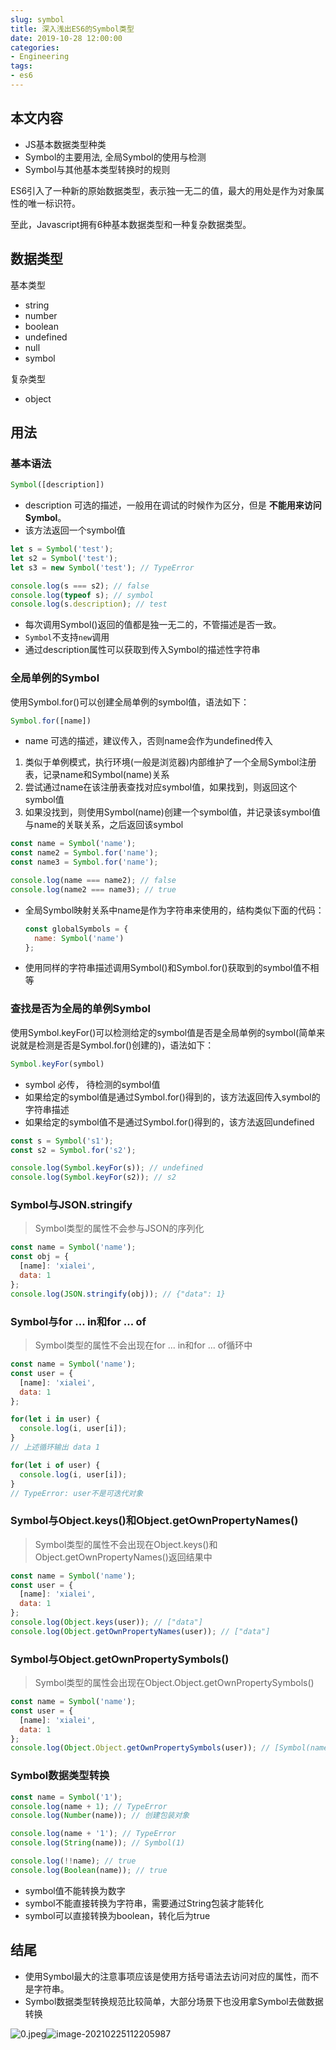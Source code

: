 ```yaml
---
slug: symbol
title: 深入浅出ES6的Symbol类型
date: 2019-10-28 12:00:00
categories:
- Engineering
tags:
- es6
---
```


## 本文内容

+ JS基本数据类型种类
+ Symbol的主要用法, 全局Symbol的使用与检测
+ Symbol与其他基本类型转换时的规则



ES6引入了一种新的原始数据类型，表示独一无二的值，最大的用处是作为对象属性的唯一标识符。

至此，Javascript拥有6种基本数据类型和一种复杂数据类型。

## 数据类型

基本类型

+ string
+ number
+ boolean
+ undefined
+ null
+ symbol

复杂类型

+ object

## 用法

### 基本语法

```js
Symbol([description])
```

+ description 可选的描述，一般用在调试的时候作为区分，但是 **不能用来访问Symbol**。
+ 该方法返回一个symbol值

```js
let s = Symbol('test');
let s2 = Symbol('test');
let s3 = new Symbol('test'); // TypeError

console.log(s === s2); // false
console.log(typeof s); // symbol
console.log(s.description); // test
```

+ 每次调用Symbol()返回的值都是独一无二的，不管描述是否一致。
+ `Symbol`不支持`new`调用
+ 通过description属性可以获取到传入Symbol的描述性字符串

### 全局单例的Symbol

使用Symbol.for()可以创建全局单例的symbol值，语法如下：

```js
Symbol.for([name])
```

+ name 可选的描述，建议传入，否则name会作为undefined传入

1. 类似于单例模式，执行环境(一般是浏览器)内部维护了一个全局Symbol注册表，记录name和Symbol(name)关系
2. 尝试通过name在该注册表查找对应symbol值，如果找到，则返回这个symbol值
3. 如果没找到，则使用Symbol(name)创建一个symbol值，并记录该symbol值与name的关联关系，之后返回该symbol

```js
const name = Symbol('name');
const name2 = Symbol.for('name');
const name3 = Symbol.for('name');

console.log(name === name2); // false
console.log(name2 === name3); // true
```

+ 全局Symbol映射关系中name是作为字符串来使用的，结构类似下面的代码：

  ```js
  const globalSymbols = {
    name: Symbol('name')
  };
  ```

+ 使用同样的字符串描述调用Symbol()和Symbol.for()获取到的symbol值不相等

### 查找是否为全局的单例Symbol

使用Symbol.keyFor()可以检测给定的symbol值是否是全局单例的symbol(简单来说就是检测是否是Symbol.for()创建的)，语法如下：

```js
Symbol.keyFor(symbol)
```

+ symbol 必传， 待检测的symbol值
+ 如果给定的symbol值是通过Symbol.for()得到的，该方法返回传入symbol的字符串描述
+ 如果给定的symbol值不是通过Symbol.for()得到的，该方法返回undefined

```js
const s = Symbol('s1');
const s2 = Symbol.for('s2');

console.log(Symbol.keyFor(s)); // undefined
console.log(Symbol.keyFor(s2)); // s2
```

### Symbol与JSON.stringify

> Symbol类型的属性不会参与JSON的序列化

```js
const name = Symbol('name');
const obj = {
  [name]: 'xialei',
  data: 1
};
console.log(JSON.stringify(obj)); // {"data": 1}
```

### Symbol与for ... in和for ... of

> Symbol类型的属性不会出现在for ... in和for ... of循环中

```js
const name = Symbol('name');
const user = {
  [name]: 'xialei',
  data: 1
};

for(let i in user) {
  console.log(i, user[i]);
}
// 上述循环输出 data 1

for(let i of user) {
  console.log(i, user[i]);
}
// TypeError: user不是可迭代对象
```

### Symbol与Object.keys()和Object.getOwnPropertyNames()

> Symbol类型的属性不会出现在Object.keys()和Object.getOwnPropertyNames()返回结果中

```js
const name = Symbol('name');
const user = {
  [name]: 'xialei',
  data: 1
};
console.log(Object.keys(user)); // ["data"]
console.log(Object.getOwnPropertyNames(user)); // ["data"]
```

### Symbol与Object.getOwnPropertySymbols()

> Symbol类型的属性会出现在Object.Object.getOwnPropertySymbols()

```js
const name = Symbol('name');
const user = {
  [name]: 'xialei',
  data: 1
};
console.log(Object.Object.getOwnPropertySymbols(user)); // [Symbol(name)]
```

### Symbol数据类型转换

```js
const name = Symbol('1');
console.log(name + 1); // TypeError
console.log(Number(name)); // 创建包装对象

console.log(name + '1'); // TypeError
console.log(String(name)); // Symbol(1)

console.log(!!name); // true
console.log(Boolean(name)); // true
```

+ symbol值不能转换为数字
+ symbol不能直接转换为字符串，需要通过String包装才能转化
+ symbol可以直接转换为boolean，转化后为true

## 结尾

+ 使用Symbol最大的注意事项应该是使用方括号语法去访问对应的属性，而不是字符串。
+ Symbol数据类型转换规范比较简单，大部分场景下也没用拿Symbol去做数据转换

![0.jpeg](https://static.ddhigh.com/blog/2019-10-22-102654.jpg)![image-20210225112205987](https://static.ddhigh.com/blog/2021-02-25-112206-2.png)